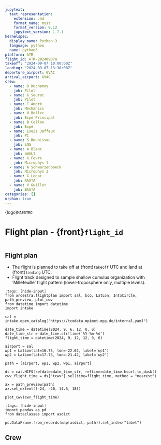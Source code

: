 ```yaml
---
jupytext:
  text_representation:
    extension: .md
    format_name: myst
    format_version: 0.12
    jupytext_version: 1.7.1
kernelspec:
  display_name: Python 3
  language: python
  name: python3
platform: ATR
flight_id: ATR-20240907a
takeoff: "2024-09-07 10:00:00Z"
landing: "2024-09-07 13:30:00Z"
departure_airport: GVAC
arrival_airport: GVAC
crew:
  - name: D Duchanoy
    job: Pilot
  - name: G Seurat
    job: Pilot
  - name: T André
    job: Mechanics
  - name: H Bellec
    job: Expé Principal
  - name: B Cellou
    job: Expé 
  - name: Louis Jaffeux
    job: PI
  - name: S Bounissou
    job: LNG
  - name: A Blanc
    job: aWALI
  - name: G Fevre
    job: Microphys 1
  - name: A Schwarzenboeck
    job: Microphys 2
  - name: G Legac
    job: RASTA
  - name: V Guillet
    job: BASTA
categories: []
orphan: true
---
```


{logo}`MAESTRO`

# Flight plan - {front}`flight_id`

```{badges}
```

## Flight plan
* The flight is planned to take off at {front}`takeoff` UTC and land at {front}`landing` UTC.
* Flight track designed to sample shallow cumulus organization with ‘Millefeuille’ flight pattern (lower-troposphere only, multiple levels).

```{code-cell} python3
:tags: [hide-input]
from orcestra.flightplan import sal, bco, LatLon, IntoCircle, path_preview, plot_cwv
from datetime import datetime
import intake

cat = intake.open_catalog("https://tcodata.mpimet.mpg.de/internal.yaml")

date_time = datetime(2024, 9, 6, 12, 0, 0)
date_time_str = date_time.strftime('%Y-%m-%d')
flight_time = datetime(2024, 9, 12, 12, 0, 0)

airport = sal
wp1 = LatLon(lat=16.75, lon=-22.62, label='wp1')
wp2 = LatLon(lat=17.73, lon=-21.42, label='wp2')

path = [airport, wp1, wp2, wp1, airport]

ds = cat.HIFS(refdate=date_time_str, reftime=date_time.hour).to_dask()
cwv_flight_time = ds["tcwv"].sel(time=flight_time, method = "nearest")

ax = path_preview(path)
ax.set_extent([-24, -20, 14.5, 18])

plot_cwv(cwv_flight_time)

```

```{code-cell} python3
:tags: [hide-input]
import pandas as pd
from dataclasses import asdict

pd.DataFrame.from_records(map(asdict, path)).set_index("label")
```

## Crew

```{crew}
```